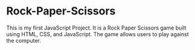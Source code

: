 # Rock-Paper-Scissors

This is my first JavaScript Project. It is a Rock Paper Scissors game built using HTML, CSS, and JavaScript. 
The game allows users to play against the computer.
